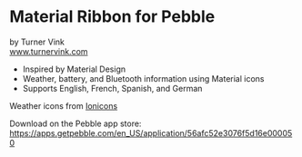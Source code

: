 # Material Ribbon for Pebble<br>
by Turner Vink<br>
www.turnervink.com

* Inspired by Material Design
* Weather, battery, and Bluetooth information using Material icons
* Supports English, French, Spanish, and German

Weather icons from <a href=http://ionicons.com/>Ionicons</a>

Download on the Pebble app store:
https://apps.getpebble.com/en_US/application/56afc52e3076f5d16e000050
